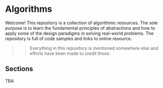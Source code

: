 # Algorithms

Welcome! This repository is a collection of algorithmic resources. The sole 
purpose is to learn the fundamental principles of abstractions and how to 
apply some of the design paradigms in solving real-world problems. The 
repository is full of code samples and links to online resource.

>> Everything in this repository is mentioned somewhere else and efforts have 
been made to credit those.  

Sections
--------

TBA


